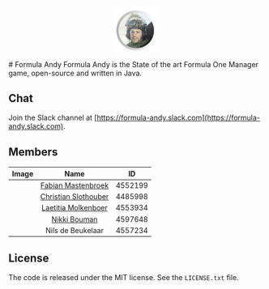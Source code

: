 <p align="center">
  <img src="https://github.com/fabianishere/formula-andy/blob/master/misc/artwork/logo.png?raw=true" width="100" alt="Formula Andy">
</p>
# Formula Andy
Formula Andy is the State of the art Formula One Manager game, open-source and
written in Java.

## Chat
Join the Slack channel at [https://formula-andy.slack.com](https://formula-andy.slack.com).

## Members
| Image         | Name                                                    | ID      |
| ------------- |:-------------------------------------------------------:| :------:|
|               | [Fabian Mastenbroek](https://github.com/fabianishere)   | 4552199 |
|               | [Christian Slothouber](https://github.com/ChristovS)    | 4485998 |
|               | [Laetitia Molkenboer](https://github.com/Lmolkenboar)   | 4553934 |
|               | [Nikki Bouman](https://github.com/NikkiBouman)          | 4597648 |
|               | Nils de Beukelaar                                       | 4557234 |

## License
The code is released under the MIT license. See the `LICENSE.txt` file.

